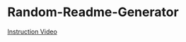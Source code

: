 # Random-Readme-Generator

[Instruction Video](https://drive.google.com/file/d/10zur5TofvK8O-GrNVxorjar3Bjm3kQZj/preview)
